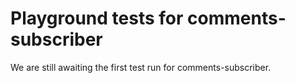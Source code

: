 # Playground tests for comments-subscriber
We are still awaiting the first test run for comments-subscriber.
